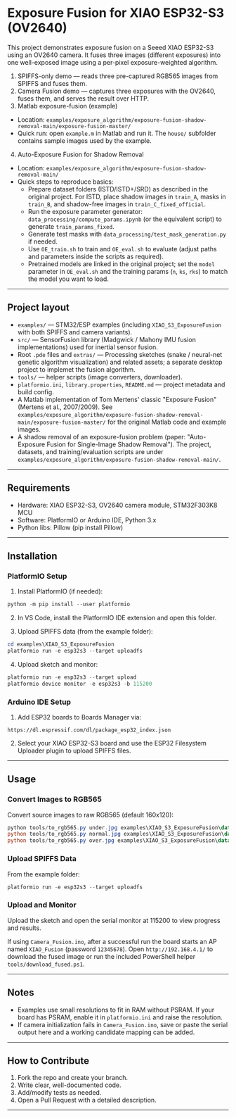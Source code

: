 # Exposure Fusion for XIAO ESP32-S3 (OV2640)

This project demonstrates exposure fusion on a Seeed XIAO ESP32-S3 using an OV2640 camera. It fuses three images (different exposures) into one well-exposed image using a per-pixel exposure-weighted algorithm.
1. SPIFFS-only demo — reads three pre-captured RGB565 images from SPIFFS and fuses them.
2. Camera Fusion demo — captures three exposures with the OV2640, fuses them, and serves the result over HTTP.
3. Matlab exposure-fusion (example)
- Location: `examples/exposure_algorithm/exposure-fusion-shadow-removal-main/exposure-fusion-master/`
- Quick run: open `example.m` in Matlab and run it. The `house/` subfolder contains sample images used by the example.
4. Auto-Exposure Fusion for Shadow Removal 
- Location: `examples/exposure_algorithm/exposure-fusion-shadow-removal-main/`
- Quick steps to reproduce basics:
	- Prepare dataset folders (ISTD/ISTD+/SRD) as described in the original project. For ISTD, place shadow images in `train_A`, masks in `train_B`, and shadow-free images in `train_C_fixed_official`.
	- Run the exposure parameter generator: `data_processing/compute_params.ipynb` (or the equivalent script) to generate `train_params_fixed`.
	- Generate test masks with `data_processing/test_mask_generation.py` if needed.
	- Use `OE_train.sh` to train and `OE_eval.sh` to evaluate (adjust paths and parameters inside the scripts as required).
	- Pretrained models are linked in the original project; set the `model` parameter in `OE_eval.sh` and the training params (`n`, `ks`, `rks`) to match the model you want to load.

---

## Project layout

- `examples/` — STM32/ESP examples (including `XIAO_S3_ExposureFusion` with both SPIFFS and camera variants).
- `src/` — SensorFusion library (Madgwick / Mahony IMU fusion implementations) used for inertial sensor fusion.
- Root `.pde` files and `extras/` — Processing sketches (snake / neural-net genetic algorithm visualization) and related assets; a separate desktop project to implemet the fusion algorithm.
- `tools/` — helper scripts (image converters, downloader).
- `platformio.ini`, `library.properties`, `README.md` — project metadata and build config.
- A Matlab implementation of Tom Mertens' classic "Exposure Fusion" (Mertens et al., 2007/2009). See `examples/exposure_algorithm/exposure-fusion-shadow-removal-main/exposure-fusion-master/` for the original Matlab code and example images.
- A shadow removal of an exposure-fusion problem (paper: "Auto-Exposure Fusion for Single-Image Shadow Removal"). The project, datasets, and training/evaluation scripts are under `examples/exposure_algorithm/exposure-fusion-shadow-removal-main/`.

---

## Requirements

- Hardware: XIAO ESP32-S3, OV2640 camera module, STM32F303K8 MCU
- Software: PlatformIO or Arduino IDE, Python 3.x
- Python libs: Pillow (pip install Pillow)

---

## Installation

### PlatformIO Setup

1. Install PlatformIO (if needed):

```powershell
python -m pip install --user platformio
```

2. In VS Code, install the PlatformIO IDE extension and open this folder.

3. Upload SPIFFS data (from the example folder):

```powershell
cd examples\XIAO_S3_ExposureFusion
platformio run -e esp32s3 --target uploadfs
```

4. Upload sketch and monitor:

```powershell
platformio run -e esp32s3 --target upload
platformio device monitor -e esp32s3 -b 115200
```

### Arduino IDE Setup

1. Add ESP32 boards to Boards Manager via:

```
https://dl.espressif.com/dl/package_esp32_index.json
```

2. Select your XIAO ESP32-S3 board and use the ESP32 Filesystem Uploader plugin to upload SPIFFS files.

---

## Usage

### Convert Images to RGB565

Convert source images to raw RGB565 (default 160x120):

```powershell
python tools/to_rgb565.py under.jpg examples\XIAO_S3_ExposureFusion\data\img1.rgb565 --width 160 --height 120
python tools/to_rgb565.py normal.jpg examples\XIAO_S3_ExposureFusion\data\img2.rgb565 --width 160 --height 120
python tools/to_rgb565.py over.jpg examples\XIAO_S3_ExposureFusion\data\img3.rgb565 --width 160 --height 120
```

### Upload SPIFFS Data

From the example folder:

```powershell
platformio run -e esp32s3 --target uploadfs
```

### Upload and Monitor

Upload the sketch and open the serial monitor at 115200 to view progress and results.

If using `Camera_Fusion.ino`, after a successful run the board starts an AP named `XIAO_Fusion` (password `12345678`). Open `http://192.168.4.1/` to download the fused image or run the included PowerShell helper `tools/download_fused.ps1`.

---

## Notes

- Examples use small resolutions to fit in RAM without PSRAM. If your board has PSRAM, enable it in `platformio.ini` and raise the resolution.
- If camera initialization fails in `Camera_Fusion.ino`, save or paste the serial output here and a working candidate mapping can be added.

---

## How to Contribute

1. Fork the repo and create your branch.
2. Write clear, well-documented code.
3. Add/modify tests as needed.
4. Open a Pull Request with a detailed description.

---

